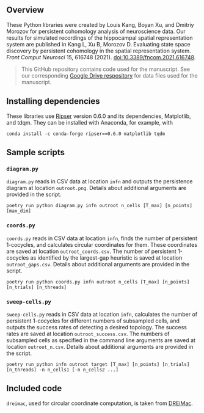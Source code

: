 ## Overview

These Python libraries were created by Louis Kang, Boyan Xu, and Dmitriy Morozov for persistent cohomology analysis of neuroscience data. Our results for simulated recordings of the hippocampal spatial representation system are published in Kang L, Xu B, Morozov D. Evaluating state space discovery by persistent cohomology in the spatial representation system. *Front Comput Neurosci* 15, 616748 (2021). [doi:10.3389/fncom.2021.616748](https://doi.org/10.3389/fncom.2021.616748).

> This GitHub repository contains code used for the manuscript. See our corresponding [Google Drive respository](https://drive.google.com/drive/folders/1TF9FIyp5DXVFqlpFIC_PlJckuJgUu9mK?usp=sharing) for data files used for the manuscript.

## Installing dependencies

These libraries use [Ripser](https://ripser.scikit-tda.org/en/latest/) version 0.6.0 and its dependencies, Matplotlib, and tdqm. They can be installed with Anaconda, for example, with
```
conda install -c conda-forge ripser==0.6.0 matplotlib tqdm
```

## Sample scripts

### `diagram.py`

`diagram.py` reads in CSV data at location `infn` and outputs the persistence diagram at location `outroot.png`. Details about additional arguments are provided in the script.

```
poetry run python diagram.py infn outroot n_cells [T_max] [n_points] [max_dim]
```

### `coords.py`

`coords.py` reads in CSV data at location `infn`, finds the number of persistent 1-cocycles, and calculates circular coordinates for them. These coordinates are saved at location `outroot_coords.csv`. The number of persistent 1-cocycles as identified by the largest-gap heuristic is saved at location `outroot_gaps.csv`. Details about additional arguments are provided in the script.

```
poetry run python coords.py infn outroot n_cells [T_max] [n_points] [n_trials] [n_threads]
```

### `sweep-cells.py`

`sweep-cells.py` reads in CSV data at location `infn`, calculates the number of persistent 1-cocycles for different numbers of subsampled cells, and outputs the success rates of detecting a desired topology. The success rates are saved at location `outroot_success.csv`. The numbers of subsampled cells as specified in the command line arguments are saved at location `outroot_n.csv`. Details about additional arguments are provided in the script.

```
poetry run python infn outroot target [T_max] [n_points] [n_trials] [n_threads] -n n_cells1 [-n n_cells2 ...]
```

## Included code

`dreimac`, used for circular coordinate computation, is taken from [DREiMac](https://github.com/ctralie/DREiMac/).
